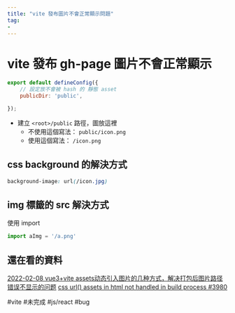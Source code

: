 ```yaml
---
title: "vite 發布圖片不會正常顯示問題"
tag: 
- 
---
```

# vite 發布 gh-page 圖片不會正常顯示
```js
export default defineConfig({
	// 設定放不會被 hash 的 靜態 asset
	publicDir: 'public',

});
```
- 建立  `<root>/public` 路徑，圖放這裡
	- 不使用這個寫法： `public/icon.png` 
	- 使用這個寫法： `/icon.png`

## css background 的解決方式
```css
background-image: url(/icon.jpg)
```

## img 標籤的 src 解決方式
使用 import
```jsx
import aImg = '/a.png' 
```


## 還在看的資料
[2022-02-08 vue3+vite assets动态引入图片的几种方式，解决打包后图片路径错误不显示的问题](https://www.jianshu.com/p/ddfb5a8b458b)
[css url() assets in html not handled in build process #3980](https://github.com/vitejs/vite/issues/3980)


#vite #未完成 #js/react #bug
